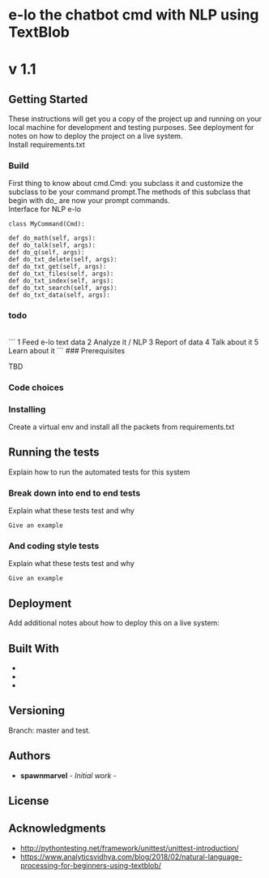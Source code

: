 # e-lo the chatbot cmd with NLP using TextBlob
# v 1.1
## Getting Started
These instructions will get you a copy of the project up and running on your local machine for development and testing purposes. See deployment for notes on how to deploy the project on a live system.
<br>
Install requirements.txt
<br>
### Build
First thing to know about cmd.Cmd: you subclass it and customize the subclass to be your command prompt.The methods of this subclass that begin with do_ are now your prompt commands.
<br>
Interface for NLP e-lo
```
class MyCommand(Cmd):

def do_math(self, args):
def do_talk(self, args):
def do_q(self, args):
def do_txt_delete(self, args):
def do_txt_get(self, args):
def do_txt_files(self, args):
def do_txt_index(self, args):
def do_txt_search(self, args):
def do_txt_data(self, args):
```
### todo
<br>
```
1 Feed e-lo text data
2 Analyze it / NLP
3 Report of data
4 Talk about it
5 Learn about it
```
### Prerequisites

TBD

### Code choices

### Installing

Create a virtual env and install all the packets from requirements.txt
## Running the tests
Explain how to run the automated tests for this system
### Break down into end to end tests
Explain what these tests test and why

```
Give an example
```
### And coding style tests
Explain what these tests test and why
```
Give an example
```
## Deployment
Add additional notes about how to deploy this on a live system:


## Built With

*
*
*


## Versioning
Branch: master and test.


## Authors

* **spawnmarvel** - *Initial work* - 


## License


## Acknowledgments

* http://pythontesting.net/framework/unittest/unittest-introduction/
* https://www.analyticsvidhya.com/blog/2018/02/natural-language-processing-for-beginners-using-textblob/














